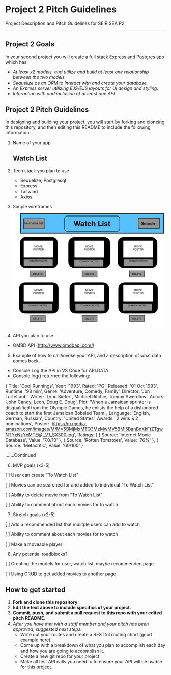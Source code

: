 # Project 2 Pitch Guidelines

Project Description and Pitch Guidelines for SEIR SEA P2

---

## Project 2 Goals

In your second project you will create a full stack Express and Postgres app which has:

- _At least x2 models, and utilize and build at least one relationship between the two models._
- _Sequelize as an ORM to interact with and create your database._
- _An Express server utilizing EJS/EJS layouts for UI design and styling._
- _Interaction with and inclusion of at least one API._

## Project 2 Pitch Guidelines

In designing and building your project, you will start by forking and cloneing this repository, and then editing this README to include the following information:

1. Name of your app

   ## **Watch List**

2. Tech stack you plan to use

   - Sequelize, Postgresql
   - Express
   - Tailwind
   - Axios

3. Simple wireframes
   ![Wirefram for Project 1](P2_WIREFRAME.jpg)

4. API you plan to use

- OMBD API (http://www.omdbapi.com/)

5. Example of how to call/invoke your API, and a description of what data comes back.

- Console Log the API in VS Code for API.DATA
- Console.log() returned the following:

{
Title: 'Cool Runnings',
Year: '1993',
Rated: 'PG',
Released: '01 Oct 1993',
Runtime: '98 min',
Genre: 'Adventure, Comedy, Family',
Director: 'Jon Turteltaub',
Writer: 'Lynn Siefert, Michael Ritchie, Tommy Swerdlow',
Actors: 'John Candy, Leon, Doug E. Doug',
Plot: 'When a Jamaican sprinter is disqualified from the Olympic Games, he enlists the help of a dishonored coach to start the first Jamaican Bobsled Team.',
Language: 'English, German, Russian',
Country: 'United States',
Awards: '2 wins & 2 nominations',
Poster: 'https://m.media-amazon.com/images/M/MV5BMjMxMTQ3MzMwMV5BMl5BanBnXkFtZTgwNTYxNzYxMTE@._V1_SX300.jpg',
Ratings: [
{ Source: 'Internet Movie Database', Value: '7.0/10' },
{ Source: 'Rotten Tomatoes', Value: '76%' },
{ Source: 'Metacritic', Value: '60/100' }

.......Continued

6. MVP goals (x3-5)

[ ] User can create "To Watch List"

[ ] Movies can be searched for and added to individual "To Watch List"

[ ] Ability to delete movie from "To Watch List"

[ ] Ability to comment about each movies for to watch

7. Stretch goals (x2-5)

[ ] Add a recommended list that mulitple users can add to watch

[ ] Ability to comment about each movies for to watch

[ ] Make a moveable player

8. Any potential roadblocks?

[ ] Creating the models for user, watch list, maybe recommended page

[ ] Using CRUD to get added movies to another page

## How to get started

1. **Fork and clone this repository.**
2. **Edit the text above to include specifics of your project.**
3. **Commit, push, and submit a pull request to this repo with your edited pitch README.**
4. _After you have met with a staff member and your pitch has been approved, suggested next steps:_
   - Write out your routes and create a RESTful routing chart (good example [here](https://gk-hynes.github.io/restful-routes-chart/)).
   - Come up with a breakdown of what you plan to accomplish each day and how you are going to accomplish it.
   - Create a new git repo for your project.
   - Make all test API calls you need to to ensure your API will be usable for this project.
